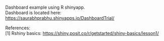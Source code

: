 Dashboard example using R shinyapp.  
Dashboard is located here:  https://saurabhprabhu.shinyapps.io/DashboardTrial/


References: <br>
[1] Rshiny basics: https://shiny.posit.co/r/getstarted/shiny-basics/lesson1/
